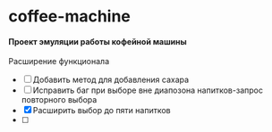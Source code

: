 # coffee-machine
#### Проект эмуляции работы кофейной машины
Расширение функционала  
* [ ] Добавить метод для добавления сахара
* [ ] Исправить баг при выборе вне диапозона напитков-запрос повторного выбора
* [x] Расширить выбор до пяти напитков
* [ ] 
